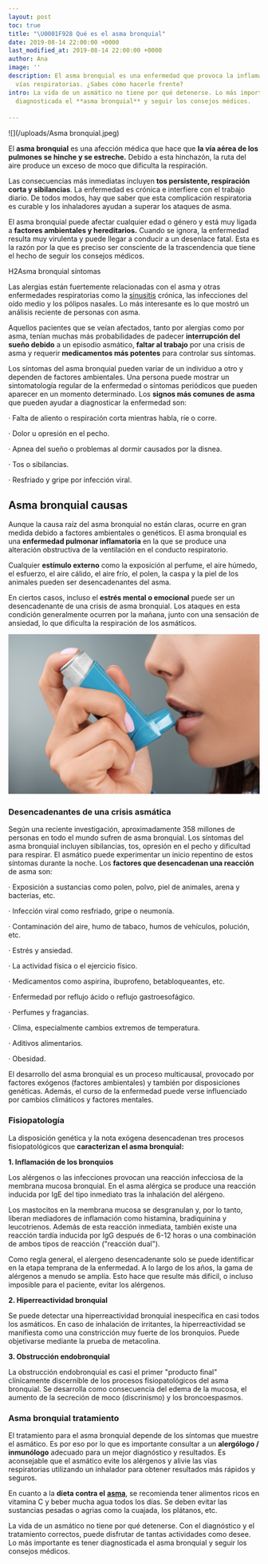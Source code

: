 ```yaml
---
layout: post
toc: true
title: "\U0001F928 Qué es el asma bronquial"
date: 2019-08-14 22:00:00 +0000
last_modified_at: 2019-08-14 22:00:00 +0000
author: Ana
image: ''
description: El asma bronquial es una enfermedad que provoca la inflamación de las
  vías respiratorias. ¿Sabes cómo hacerle frente?
intro: La vida de un asmático no tiene por qué detenerse. Lo más importante es tener
  diagnosticada el **asma bronquial** y seguir los consejos médicos.

---
```

![](/uploads/Asma bronquial.jpeg)

El **asma bronquial** es una afección médica que hace que **la vía aérea de los pulmones se hinche y se estreche.** Debido a esta hinchazón, la ruta del aire produce un exceso de moco que dificulta la respiración.

Las consecuencias más inmediatas incluyen **tos persistente, respiración corta y sibilancias**. La enfermedad es crónica e interfiere con el trabajo diario. De todos modos, hay que saber que esta complicación respiratoria es curable y los inhaladores ayudan a superar los ataques de asma.

El asma bronquial puede afectar cualquier edad o género y está muy ligada a **factores ambientales y hereditarios.** Cuando se ignora, la enfermedad resulta muy virulenta y puede llegar a conducir a un desenlace fatal. Esta es la razón por la que es preciso ser consciente de la trascendencia que tiene el hecho de seguir los consejos médicos.

H2Asma bronquial síntomas

Las alergias están fuertemente relacionadas con el asma y otras enfermedades respiratorias como la [sinusitis](https://zenseiapp.com/blog/es-bueno-tomar-antibiótico-para-la-sinusitis/) crónica, las infecciones del oído medio y los pólipos nasales. Lo más interesante es lo que mostró un análisis reciente de personas con asma.

Aquellos pacientes que se veían afectados, tanto por alergias como por asma, tenían muchas más probabilidades de padecer **interrupción del sueño debido** a un episodio asmático, **faltar al trabajo** por una crisis de asma y requerir **medicamentos más potentes** para controlar sus síntomas.

Los síntomas del asma bronquial pueden variar de un individuo a otro y dependen de factores ambientales. Una persona puede mostrar un sintomatología regular de la enfermedad o síntomas periódicos que pueden aparecer en un momento determinado. Los **signos más comunes de asma** que pueden ayudar a diagnosticar la enfermedad son:

· Falta de aliento o respiración corta mientras habla, ríe o corre.

· Dolor u opresión en el pecho.

· Apnea del sueño o problemas al dormir causados ​​por la disnea.

· Tos o sibilancias.

· Resfriado y gripe por infección viral.

## Asma bronquial causas

Aunque la causa raíz del asma bronquial no están claras, ocurre en gran medida debido a factores ambientales o genéticos. El asma bronquial es una **enfermedad pulmonar inflamatoria** en la que se produce una alteración obstructiva de la ventilación en el conducto respiratorio.

Cualquier **estímulo externo** como la exposición al perfume, el aire húmedo, el esfuerzo, el aire cálido, el aire frío, el polen, la caspa y la piel de los animales pueden ser desencadenantes del asma.

En ciertos casos, incluso el **estrés mental o emocional** puede ser un desencadenante de una crisis de asma bronquial. Los ataques en esta condición generalmente ocurren por la mañana, junto con una sensación de ansiedad, lo que dificulta la respiración de los asmáticos.

![](/uploads/Inhalador.jpeg)

### Desencadenantes de una crisis asmática

Según una reciente investigación, aproximadamente 358 millones de personas en todo el mundo sufren de asma bronquial. Los síntomas del asma bronquial incluyen sibilancias, tos, opresión en el pecho y dificultad para respirar. El asmático puede experimentar un inicio repentino de estos síntomas durante la noche. Los **factores que desencadenan una reacción** de asma son:

· Exposición a sustancias como polen, polvo, piel de animales, arena y bacterias, etc.

· Infección viral como resfriado, gripe o neumonía.

· Contaminación del aire, humo de tabaco, humos de vehículos, polución, etc.

· Estrés y ansiedad.

· La actividad física o el ejercicio físico.

· Medicamentos como aspirina, ibuprofeno, betabloqueantes, etc.

· Enfermedad por reflujo ácido o reflujo gastroesofágico.

· Perfumes y fragancias.

· Clima, especialmente cambios extremos de temperatura.

· Aditivos alimentarios.

· Obesidad.

El desarrollo del asma bronquial es un proceso multicausal, provocado por factores exógenos (factores ambientales) y también por disposiciones genéticas. Además, el curso de la enfermedad puede verse influenciado por cambios climáticos y factores mentales.

### Fisiopatología

La disposición genética y la nota exógena desencadenan tres procesos fisiopatológicos que **caracterizan el asma bronquial:**

**1. Inflamación de los bronquios**

Los alérgenos o las infecciones provocan una reacción infecciosa de la membrana mucosa bronquial. En el asma alérgica se produce una reacción inducida por IgE del tipo inmediato tras la inhalación del alérgeno.

Los mastocitos en la membrana mucosa se desgranulan y, por lo tanto, liberan mediadores de inflamación como histamina, bradiquinina y leucotrienos. Además de esta reacción inmediata, también existe una reacción tardía inducida por IgG después de 6-12 horas o una combinación de ambos tipos de reacción ("reacción dual").

Como regla general, el alergeno desencadenante solo se puede identificar en la etapa temprana de la enfermedad. A lo largo de los años, la gama de alérgenos a menudo se amplía. Esto hace que resulte más difícil, o incluso imposible para el paciente, evitar los alérgenos.

**2. Hiperreactividad bronquial**

Se puede detectar una hiperreactividad bronquial inespecífica en casi todos los asmáticos. En caso de inhalación de irritantes, la hiperreactividad se manifiesta como una constricción muy fuerte de los bronquios. Puede objetivarse mediante la prueba de metacolina.

**3. Obstrucción endobronquial**

La obstrucción endobronquial es casi el primer "producto final" clínicamente discernible de los procesos fisiopatológicos del asma bronquial. Se desarrolla como consecuencia del edema de la mucosa, el aumento de la secreción de moco (discrinismo) y los broncoespasmos.

### Asma bronquial tratamiento

El tratamiento para el asma bronquial depende de los síntomas que muestre el asmático. Es por eso por lo que es importante consultar a un **alergólogo / inmunólogo** adecuado para un mejor diagnóstico y resultados. Es aconsejable que el asmático evite los alérgenos y alivie las vías respiratorias utilizando un inhalador para obtener resultados más rápidos y seguros.

En cuanto a la **dieta contra el** [**asma**](https://www.sanitas.es/sanitas/seguros/es/particulares/biblioteca-de-salud/prevencion-salud/sintomas-tratamiento-asma.html), se recomienda tener alimentos ricos en vitamina C y beber mucha agua todos los días. Se deben evitar las sustancias pesadas o agrias como la cuajada, los plátanos, etc.

La vida de un asmático no tiene por qué detenerse. Con el diagnóstico y el tratamiento correctos, puede disfrutar de tantas actividades como desee. Lo más importante es tener diagnosticada el asma bronquial y seguir los consejos médicos.